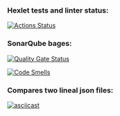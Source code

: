 ### Hexlet tests and linter status:
[![Actions Status](https://github.com/BuilovAlmaty/python-project-50/actions/workflows/hexlet-check.yml/badge.svg)](https://github.com/BuilovAlmaty/python-project-50/actions)

### SonarQube bages:
[![Quality Gate Status](https://sonarcloud.io/api/project_badges/measure?project=BuilovAlmaty_python-project-50&metric=alert_status)](https://sonarcloud.io/summary/new_code?id=BuilovAlmaty_python-project-50)

[![Code Smells](https://sonarcloud.io/api/project_badges/measure?project=BuilovAlmaty_python-project-50&metric=code_smells)](https://sonarcloud.io/summary/new_code?id=BuilovAlmaty_python-project-50)

### Сompares two lineal json files:
[![asciicast](https://asciinema.org/a/t9YtNF9l4BHbS8TgSSL0R91dv.svg)](https://asciinema.org/a/t9YtNF9l4BHbS8TgSSL0R91dv)
